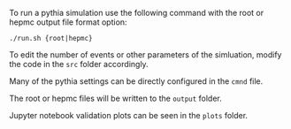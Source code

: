 To run a pythia simulation use the following command with the root or hepmc output file format option:
```
./run.sh {root|hepmc}
```

To edit the number of events or other parameters of the simluation, modify the code in the `src` folder accordingly. 

Many of the pythia settings can be directly configured in the `cmnd` file.

The root or hepmc files will be written to the `output` folder.

Jupyter notebook validation plots can be seen in the `plots` folder.
